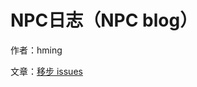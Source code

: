 # NPC日志（NPC blog）

作者：hming

文章：[移步 issues](https://github.com/hming/hming.github.com/issues/created_by/hming?labels=blog&state=open)

